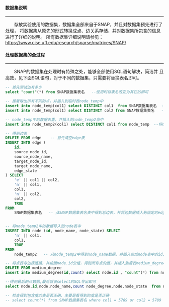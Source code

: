 #### **数据集说明**
***

　　存放实验使用的数据集，数据集全部来自于SNAP，并且对数据集预先进行了处理，
将数据集从原先的形式转换成点、边关系存储，并对数据集所包含的信息进行了详细的说明。
所有数据集详细说明请参见： https://www.cise.ufl.edu/research/sparse/matrices/SNAP/

#### **处理数据集的全过程**
***
　　SNAP的数据集在处理时有特殊之处，能够全部使用SQL语句解决，简洁并
且高效，见下面SQL语句，对于不同的数据集，只需要将替换表名即可。

```sql
-- 首先测试边有多少
select "count"(*) from SNAP数据集表名   --使用时将表名改变为其它的即可

-- 接着取出所有不同的点，并插入到临时表node_temp中
insert into node_temp(col1) select DISTINCT col1  from SNAP数据集表名  -- 将SNAP数据集表名表中的第一列插入到指定的临时表node_temp中
insert into node_temp(col1) select DISTINCT col2 from SNAP数据集表名   -- 将SNAP数据集表名表中的第二列插入到指定的临时表node_temp中

-- node_temp中的数据去重，并插入到node_temp2当中
insert into node_temp2(col1) select DISTINCT col1 from node_temp  --将node_temp表中的唯一列做去重处理，并将其插入到node_temp2表中，完成上述步骤后得到图数据中点的node_name

-- 得到边表
DELETE FROM edge    -- 首先清空edge表
INSERT INTO edge (    
	id,
	source_node_id,
	source_node_name,
	target_node_id,
	target_node_name,
	edge_state
) SELECT
	'e' || col1 || col2,
	'n' || col1,
	col1,
	'n' || col2,
	col2,
	TRUE
FROM
	SNAP数据集表名   -- 从SNAP数据集表名表中得到总边表，并将边数据插入到指定的edge表中


-- 将node_temp2中的数据导入到node表中
INSERT INTO node (id, node_name, node_state) SELECT
	'n' || col1,
	col1,
	TRUE
FROM
	node_temp2   -- 从node_temp2中得到node_name数据，并插入完成node表中的id,node_name,node_state

-- 将点表与边表连接，并按照node.id分组，得到所有点的度，并插入到度表medium_degree表中
DELETE FROM medium_degree
insert into medium_degree(id,count) select node.id , "count"(*) from node,edge where node.id = source_node_id or node.id = target_node_id GROUP BY node.id

--得到最后的点数据,最后将该select的SQL导出即可
select node.id,node.node_name,count node_degree,node.node_state  from node, medium_degree where node.id = medium_degree.id

-- 检查得到包含度的表是否正确，主要是看得到的度是否正确
-- select count(*) from SNAP数据集表名 where col1 = 5789 or col2 = 5789   --检查后正确

```